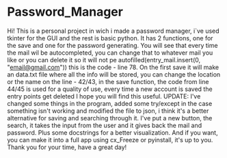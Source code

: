 # Password_Manager
Hi!
This is a personal project in wich i made a password manager, i`ve used tkinter for the GUI and the rest is basic python.
It has 2 functions, one for the save and one for the password generating. You will see that every time the mail wil be autocompleted, you can change that to whatever mail you like or you can delete it so it will not pe autofilled(entry_mail.insert(0, "email@gmail.com")) this is the code - line 78.
On the first save it will make an data.txt file where all the info will be stored, you can change the location or the name on the line - 42/43, in the save function, the code from line 44/45 is used for a quality of use, every time a new account is saved the entry points get deleted
I hope you will find this useful.
UPDATE:
I've changed some things in the program, added some try/except in the case something isn't working and modified the file to json, i think it's a better alternative for saving and searching through it.
I've put a new button, the search, it takes the input from the user and it gives back the mail and password.
Plus some docstrings for a better visualization.
And if you want, you can make it into a full app using cx_Freeze or pyinstall, it's up to you.
Thank you for your time, have a great day!
